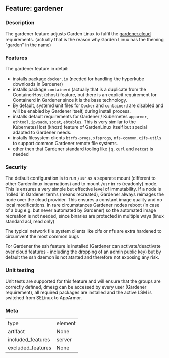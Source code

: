 ## Feature: gardener
### Description
The gardener feature adjusts Garden Linux to fulfil the [gardener.cloud](https://gardener.cloud) requirements. (actually that is the reason why Garden Linux has the theming "garden" in the name)

### Features
The gardener feature in detail:
- installs package `docker.io` (needed for handling the hyperkube downloads in Gardener)
- installs package `containerd` (actually that is a duplicate from the ContainerHost (chost) feature, but there is an explicit requirement for Containerd in Gardener since it is the base technology.
- By default, systemd unit files for `Docker` and `containerd` are disabled and will be enabled by Gardener itself, during install process.
- installs default requirements for Gardener / Kubernetes `apparmor`, `ethtool`, `ipvsadm`, `socat`, `ebtables`. This is very similar to the KubernetesHost (khost) feature of GardenLinux itself but special adapted to Gardener needs.
- installs filesystem clients `btrfs-progs`, `xfsprogs`, `nfs-common`, `cifs-utils` to support common Gardener remote file systems.
- other then that Gardener standard tooling like `jq`, `curl` and `netcat` is needed

### Security
The default configuration is to run `/usr` as a separate mount (different to other Gardenlinux incarnations) and to mount `/usr` in `ro` (readonly) mode. This is ensures a very simple but effective level of immutability.
If a node is 'rolled' in Gardener terms (means recreated), Gardener always reimages the node over the cloud provider. This ensures a constant image quality and no local modifications.
In rare circumstances Gardener nodes reboot (in case of a bug e.g. but never automated by Gardener) so the automated image recreation is not needed, since binaries are protected in multiple ways (linux standard acl, read only)

The typical network file system clients like cifs or nfs are extra hardened to circumvent the most common bugs

For Gardener the ssh feature is installed (Gardener can activate/deactivate over cloud features - including the dropping of an admin public key) but by default the ssh daemon is not atarted and therefore not exposing any risk.

### Unit testing
Unit tests are supported for this feature and will ensure that the groups are correctly defined, dmesg can be accessed by every user (Gardener requirement), all required packages are installed and the active LSM is switched from SELinux to AppArmor.

### Meta
|||
|---|---|
|type|element|
|artifact|None|
|included_features|server|
|excluded_features|None|
